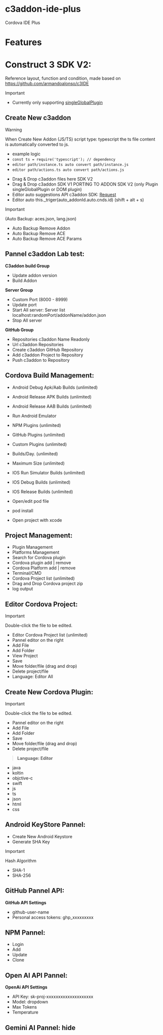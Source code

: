 # c3addon-ide-plus
Cordova IDE Plus


# Features



# Construct 3 SDK V2:
Reference layout, function and condition, 
made based on https://github.com/armandoalonso/c3IDE


> [!IMPORTANT]  
> - Currently only supporting [singleGlobalPlugin ](https://github.com/Scirra/Construct-Addon-SDK/tree/main/plugin-sdk/v2/singleGlobalPlugin)
## Create New c3addon 
> [!WARNING]  
> When Create New Addon (JS/TS) script type: typescript the ts file content is automatically converted to js.
> - example logic 
> - `const ts = require('typescript'); // dependency`
> - `editor path/instance.ts auto convert path/instance.js`
> - `editor path/actions.ts auto convert path/actions.js`

- Drag & Drop c3addon files here SDK V2
- Drag & Drop c3addon SDK V1 PORTING TO ADDON SDK V2 (only Plugin singleGlobalPlugin or DOM plugin)
- Editor auto suggestions API c3addon SDK: [Request ](https://github.com/EMI-INDO/c3addon-ide-plus/blob/main/suggestions)
- Editor auto this._triger(auto_addonId.auto.cnds.id) (shift + alt + s)
> [!IMPORTANT]  
> (Auto Backup: aces.json, lang.json) 
> - Auto Backup Remove Addon
> - Auto Backup Remove ACE
> - Auto Backup Remove ACE Params


## Pannel c3addon Lab test:

**C3addon build Group**
- Update addon version
- Build Addon

**Server Group**
- Custom Port (8000 - 8999)
- Update port
- Start All server: Server list localhost:randomPort/addonName/addon.json
- Stop All server

**GitHub Group**
- Repositories c3addon Name Readonly
- Url c3addon Repositories
- Create c3addon GitHub Repository
- Add c3addon Project to Repository
- Push c3addon to Repository



## Cordova Build Management:

- Android Debug Apk/Aab Builds (unlimited)
- Android Release APK Builds (unlimited)
- Android Release AAB Builds (unlimited)
- Run Android Emulator
- NPM Plugins (unlimited)
- GitHub Plugins (unlimited)
- Custom Plugins (unlimited)
- Builds/Day. (unlimited)
- Maximum Size (unlimited)

- IOS Run Simulator Builds (unlimited)
- IOS Debug Builds (unlimited)
- IOS Release Builds (unlimited)
- Open/edit pod file
- pod install
- Open project with xcode

## Project Management:

- Plugin Management
- Platforms Management
- Search for Cordova plugin
- Cordova plugin add | remove
- Cordova Platform add | remove
- Terminal/CMD
- Cordova Project list (unlimited)
- Drag and Drop Cordova project zip
- log output

## Editor Cordova Project:
> [!IMPORTANT]  
> Double-click the file to be edited.  
- Editor Cordova Project list (unlimited)
- Pannel editor on the right
- Add File
- Add Folder
- View Project
- Save
- Move folder/file (drag and drop)
- Delete project/file
- Language: Editor All


 
## Create New Cordova Plugin:
> [!IMPORTANT]  
> Double-click the file to be edited.
- Pannel editor on the right
- Add File
- Add Folder
- Save
- Move folder/file (drag and drop)
- Delete project/file
> __Language: Editor__
 - java
 - koltin
 - objctive-c
 - swift
 - js 
 - ts
 - json
 - html
 - css


## Android KeyStore Pannel:
- Create New Android Keystore
- Generate SHA Key
> [!IMPORTANT]  
> Hash Algorithm
- SHA-1
- SHA-256




## GitHub Pannel API:
**GitHub API Settings**
- github-user-name
- Personal access tokens: ghp_xxxxxxxxx

## NPM Pannel:
- Login 
- Add
- Update
- Clone

## Open AI API Pannel:
**OpenAi API Settings**
- API Key: sk-proj-xxxxxxxxxxxxxxxxxxxx
- Model: dropdown
- Max Tokens
- Temperature


## Gemini AI Pannel: hide



